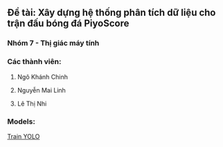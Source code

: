 ## Đề tài: Xây dựng hệ thống phân tích dữ liệu cho trận đấu bóng đá PiyoScore

### Nhóm 7 - Thị giác máy tính

### Các thành viên: 

1. Ngô Khánh Chinh

2. Nguyễn Mai Linh 

3. Lê Thị Nhi

### Models: 
[Train YOLO](https://drive.google.com/file/d/1B9jk0x0b7tqvYY4Aaib2x9lPb_nkgOua/view?usp=sharing)
